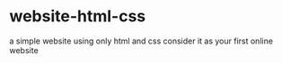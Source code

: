 # website-html-css
a simple website using only html and css consider it as your first online website  
